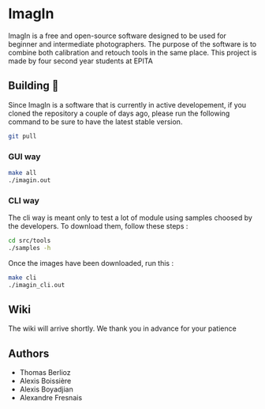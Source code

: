 # ImagIn
ImagIn is a free and open-source software designed to be used for beginner and intermediate photographers. The purpose of the software is to combine both calibration and retouch tools in the same place.
This project is made by four second year students at EPITA


Building :hammer:
--------

Since ImagIn is a software that is currently in active developement, if you cloned the repository a couple of days ago, please run the following command to be sure to have the latest stable version.

```bash
git pull
```

### GUI way

```bash
make all
./imagin.out

```

### CLI way

The cli way is meant only to test a lot of module using samples choosed by the developers. To download them, follow these steps :

```bash
cd src/tools
./samples -h
```

Once the images have been downloaded, run this :

```bash
make cli
./imagin_cli.out
```


Wiki
----

The wiki will arrive shortly. We thank you in advance for your patience


Authors
-------
* Thomas Berlioz
* Alexis Boissière
* Alexis Boyadjian
* Alexandre Fresnais
